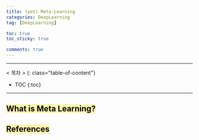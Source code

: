 ```yaml
---
title: (yet) Meta-Learning
categories: DeepLearning
tag: [DeepLearning]

toc: true
toc_sticky: true

comments: true
---
```


---
< 목차 >
{: class="table-of-content"}
* TOC
{:toc}
---


## <mark style='background-color: #fff5b1'> What is Meta Learning? </mark>

## <mark style='background-color: #fff5b1'> References </mark>

